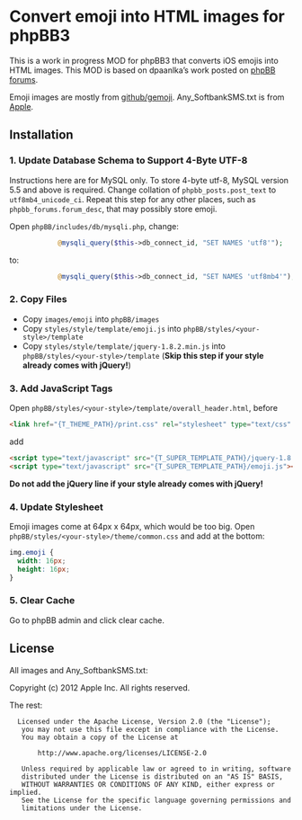 # Convert emoji into HTML images for phpBB3

This is a work in progress MOD for phpBB3 that converts iOS emojis into HTML images. This MOD is based on dpaanlka’s work posted on [phpBB forums](https://www.phpbb.com/community/viewtopic.php?f=70&t=2111155).

Emoji images are mostly from [github/gemoji](https://github.com/github/gemoji). Any_SoftbankSMS.txt is from [Apple](http://opensource.apple.com/source/ICU/ICU-461.13/icuSources/data/translit/Any_SoftbankSMS.txt?txt).

## Installation

### 1. Update Database Schema to Support 4-Byte UTF-8

Instructions here are for MySQL only. To store 4-byte utf-8, MySQL version 5.5 and above is required. Change collation of `phpbb_posts.post_text` to `utf8mb4_unicode_ci`. Repeat this step for any other places, such as `phpbb_forums.forum_desc`, that may possibly store emoji.

Open `phpBB/includes/db/mysqli.php`, change:

```php
			@mysqli_query($this->db_connect_id, "SET NAMES 'utf8'");
```

to:

```php
			@mysqli_query($this->db_connect_id, "SET NAMES 'utf8mb4'");
```

### 2. Copy Files

* Copy `images/emoji` into `phpBB/images`
* Copy `styles/style/template/emoji.js` into `phpBB/styles/<your-style>/template`
* Copy `styles/style/template/jquery-1.8.2.min.js` into `phpBB/styles/<your-style>/template` \(**Skip this step if your style already comes with jQuery!**\)

### 3. Add JavaScript Tags

Open `phpBB/styles/<your-style>/template/overall_header.html`, before

```html
<link href="{T_THEME_PATH}/print.css" rel="stylesheet" type="text/css" media="print" title="printonly" />
```

add

```html
<script type="text/javascript" src="{T_SUPER_TEMPLATE_PATH}/jquery-1.8.2.min.js"></script>
<script type="text/javascript" src="{T_SUPER_TEMPLATE_PATH}/emoji.js"></script>
```

__Do not add the jQuery line if your style already comes with jQuery!__

### 4. Update Stylesheet

Emoji images come at 64px x 64px, which would be too big. Open `phpBB/styles/<your-style>/theme/common.css` and add at the bottom:

```css
img.emoji {
  width: 16px;
  height: 16px;
}
```

### 5. Clear Cache

Go to phpBB admin and click clear cache.

## License

All images and Any_SoftbankSMS.txt:

Copyright (c) 2012 Apple Inc. All rights reserved.

The rest:

```
  Licensed under the Apache License, Version 2.0 (the "License");
   you may not use this file except in compliance with the License.
   You may obtain a copy of the License at

       http://www.apache.org/licenses/LICENSE-2.0

   Unless required by applicable law or agreed to in writing, software
   distributed under the License is distributed on an "AS IS" BASIS,
   WITHOUT WARRANTIES OR CONDITIONS OF ANY KIND, either express or implied.
   See the License for the specific language governing permissions and
   limitations under the License.
```

